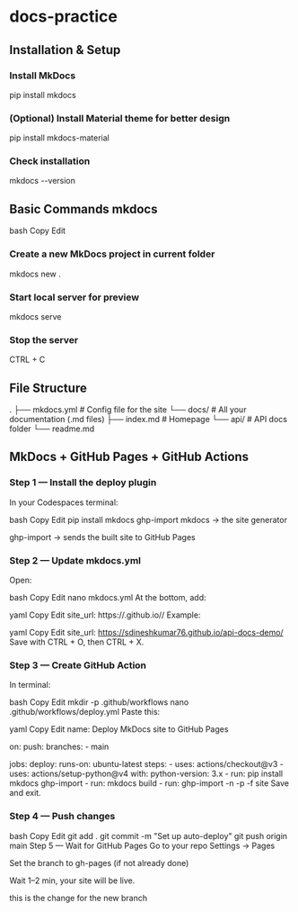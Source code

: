 # docs-practice

## Installation & Setup
### Install MkDocs
pip install mkdocs

###  (Optional) Install Material theme for better design
pip install mkdocs-material

### Check installation
mkdocs --version

## Basic Commands mkdocs
bash
Copy
Edit

### Create a new MkDocs project in current folder
mkdocs new .

### Start local server for preview
mkdocs serve

### Stop the server
CTRL + C

## File Structure

.
├── mkdocs.yml      # Config file for the site
└── docs/           # All your documentation (.md files)
    ├── index.md    # Homepage
    └── api/        # API docs folder
        └── readme.md

## MkDocs + GitHub Pages + GitHub Actions

### Step 1 — Install the deploy plugin
In your Codespaces terminal:

bash
Copy
Edit
pip install mkdocs ghp-import
mkdocs → the site generator

ghp-import → sends the built site to GitHub Pages

### Step 2 — Update mkdocs.yml
Open:

bash
Copy
Edit
nano mkdocs.yml
At the bottom, add:

yaml
Copy
Edit
site_url: https://<your-github-username>.github.io/<your-repo-name>/
Example:

yaml
Copy
Edit
site_url: https://sdineshkumar76.github.io/api-docs-demo/
Save with CTRL + O, then CTRL + X.

### Step 3 — Create GitHub Action
In terminal:

bash
Copy
Edit
mkdir -p .github/workflows
nano .github/workflows/deploy.yml
Paste this:

yaml
Copy
Edit
name: Deploy MkDocs site to GitHub Pages

on:
  push:
    branches:
      - main

jobs:
  deploy:
    runs-on: ubuntu-latest
    steps:
      - uses: actions/checkout@v3
      - uses: actions/setup-python@v4
        with:
          python-version: 3.x
      - run: pip install mkdocs ghp-import
      - run: mkdocs build
      - run: ghp-import -n -p -f site
Save and exit.

### Step 4 — Push changes
bash
Copy
Edit
git add .
git commit -m "Set up auto-deploy"
git push origin main
Step 5 — Wait for GitHub Pages
Go to your repo Settings → Pages

Set the branch to gh-pages (if not already done)

Wait 1–2 min, your site will be live.

this is the change for the new branch